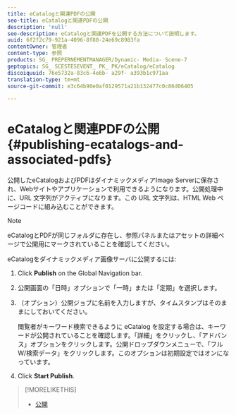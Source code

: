 ```yaml
---
title: eCatalogと関連PDFの公開
seo-title: eCatalogと関連PDFの公開
description: 'null'
seo-description: eCatalogと関連PDFを公開する方法について説明します。
uuid: 6f2f2c79-921a-4096-8f80-24e69c8983fa
contentOwner: 管理者
content-type: 参照
products: SG_ PREPERNEMENTMANAGER/Dynamic- Media- Scene-7
geptopics: SG_ SCESTESEVENT_ PK_ PK/eCatalog/eCatalog
discoiquuid: 76e5732a-83c6-4e6b- a29f- a393b1c971aa
translation-type: tm+mt
source-git-commit: e3c64b90e0af0129571a21b132477c0c86d06405

---
```



# eCatalogと関連PDFの公開{#publishing-ecatalogs-and-associated-pdfs}

公開したeCatalogおよびPDFはダイナミックメディアImage Serverに保存され、Webサイトやアプリケーションで利用できるようになります。公開処理中に、URL 文字列がアクティブになります。この URL 文字列は、HTML Web ページコードに組み込むことができます。

>[!NOTE]
>
>eCatalogとPDFが同じフォルダに存在し、参照パネルまたはアセットの詳細ページで公開用にマークされていることを確認してください。

eCatalogをダイナミックメディア画像サーバに公開するには:

1. Click **Publish** on the Global Navigation bar.
1. 公開画面の「日時」オプションで「一時」または「定期」を選択します。
1. （オプション）公開ジョブに名前を入力しますが、タイムスタンプはそのままにしておいてください。

   閲覧者がキーワード検索できるように eCatalog を設定する場合は、キーワードが公開されていることを確認します。「詳細」をクリックし、「アドバンス」オプションをクリックします。公開ドロップダウンメニューで、「フルW/検索データ」をクリックします。このオプションは初期設定ではオンになっています。

1. Click **Start Publish**.

>[!MORELIKETHIS]
>
>* [公開](publishing-files.md)

